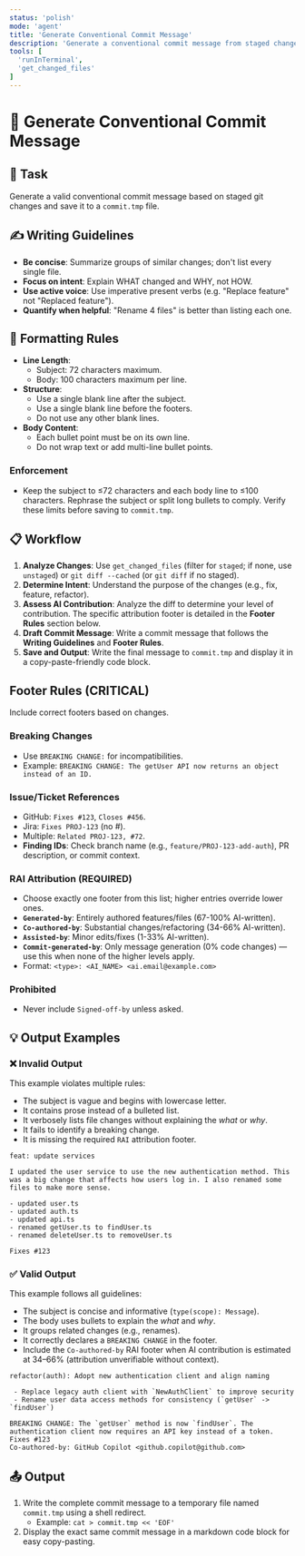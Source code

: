 ```yaml
---
status: 'polish'
mode: 'agent'
title: 'Generate Conventional Commit Message'
description: 'Generate a conventional commit message from staged changes and save to ./commit.tmp'
tools: [
  'runInTerminal',
  'get_changed_files'
]
---
```

<custom-prompt id="generate-commit-message">

# 📝 Generate Conventional Commit Message

<goal-definition>

## 🎯 Task

Generate a valid conventional commit message based on staged git changes and save it to a `commit.tmp` file.

</goal-definition>
<style-guidelines>

## ✍️ Writing Guidelines

- **Be concise**: Summarize groups of similar changes; don't list every single file.
- **Focus on intent**: Explain WHAT changed and WHY, not HOW.
- **Use active voice**: Use imperative present verbs (e.g. "Replace feature" not "Replaced feature").
- **Quantify when helpful**: "Rename 4 files" is better than listing each one.

</style-guidelines>
<formatting-constraints>

## 🧱 Formatting Rules

- **Line Length**:
  - Subject: 72 characters maximum.
  - Body: 100 characters maximum per line.
- **Structure**:
  - Use a single blank line after the subject.
  - Use a single blank line before the footers.
  - Do not use any other blank lines.
- **Body Content**:
  - Each bullet point must be on its own line.
  - Do not wrap text or add multi-line bullet points.

<formatting-enforcement>

### Enforcement

- Keep the subject to ≤72 characters and each body line to ≤100 characters. Rephrase the subject or split long bullets to comply. Verify these limits before saving to `commit.tmp`.

</formatting-enforcement>
</formatting-constraints>
<workflow-overview>

## 📋 Workflow

1. **Analyze Changes**: Use `get_changed_files` (filter for `staged`; if none, use `unstaged`) or `git diff --cached` (or `git diff` if no staged).
2. **Determine Intent**: Understand the purpose of the changes (e.g., fix, feature, refactor).
3. **Assess AI Contribution**: Analyze the diff to determine your level of contribution. The specific attribution footer is detailed in the **Footer Rules** section below.
4. **Draft Commit Message**: Write a commit message that follows the **Writing Guidelines** and **Footer Rules**.
5. **Save and Output**: Write the final message to `commit.tmp` and display it in a copy-paste-friendly code block.

</workflow-overview>
<footer-constraints class="critical">

## Footer Rules (CRITICAL)

Include correct footers based on changes.

<breaking-changes>

### Breaking Changes

- Use `BREAKING CHANGE:` for incompatibilities.
- Example: `BREAKING CHANGE: The getUser API now returns an object instead of an ID.`

</breaking-changes>
<issue-story-references>

### Issue/Ticket References

- GitHub: `Fixes #123`, `Closes #456`.
- Jira: `Fixes PROJ-123` (no #).
- Multiple: `Related PROJ-123, #72`.
- **Finding IDs**: Check branch name (e.g., `feature/PROJ-123-add-auth`), PR description, or commit context.

</issue-story-references>
<rai-attribution>

### RAI Attribution (REQUIRED)

- Choose exactly one footer from this list; higher entries override lower ones.
- **`Generated-by`**: Entirely authored features/files (67-100% AI-written).
- **`Co-authored-by`**: Substantial changes/refactoring (34-66% AI-written).
- **`Assisted-by`**: Minor edits/fixes (1-33% AI-written).
- **`Commit-generated-by`**: Only message generation (0% code changes) — use this when none of the higher levels apply.
- Format: `<type>: <AI_NAME> <ai.email@example.com>`

</rai-attribution>
<prohibited-actions>

### Prohibited

- Never include `Signed-off-by` unless asked.

</prohibited-actions>
</footer-constraints>
<reference-examples>

## 💡 Output Examples

<invalid-output-example>

### ❌ Invalid Output

This example violates multiple rules:

- The subject is vague and begins with lowercase letter.
- It contains prose instead of a bulleted list.
- It verbosely lists file changes without explaining the _what_ or _why_.
- It fails to identify a breaking change.
- It is missing the required `RAI` attribution footer.

```
feat: update services

I updated the user service to use the new authentication method. This was a big change that affects how users log in. I also renamed some files to make more sense.

- updated user.ts
- updated auth.ts
- updated api.ts
- renamed getUser.ts to findUser.ts
- renamed deleteUser.ts to removeUser.ts

Fixes #123
```

</invalid-output-example>
<valid-output-example>

### ✅ Valid Output

This example follows all guidelines:

- The subject is concise and informative (`type(scope): Message`).
- The body uses bullets to explain the _what_ and _why_.
- It groups related changes (e.g., renames).
- It correctly declares a `BREAKING CHANGE` in the footer.
- Include the `Co-authored-by` RAI footer when AI contribution is estimated at 34–66% (attribution unverifiable without context).

```
refactor(auth): Adopt new authentication client and align naming

 - Replace legacy auth client with `NewAuthClient` to improve security
 - Rename user data access methods for consistency (`getUser` -> `findUser`)

BREAKING CHANGE: The `getUser` method is now `findUser`. The authentication client now requires an API key instead of a token.
Fixes #123
Co-authored-by: GitHub Copilot <github.copilot@github.com>
```

</valid-output-example>
<output-instructions>

## 📤 Output

1. Write the complete commit message to a temporary file named `commit.tmp` using a shell redirect.
   - Example: `cat > commit.tmp << 'EOF'`
2. Display the exact same commit message in a markdown code block for easy copy-pasting.

</output-instructions>
</custom-prompt>

<!-- This document was generated by GitHub Copilot as directed by Ashley Childress. -->

